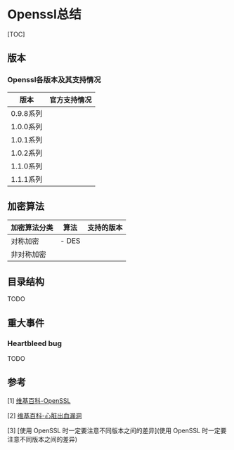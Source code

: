 # Openssl总结

[TOC]



## 版本

### Openssl各版本及其支持情况

| 版本      | 官方支持情况 |
| --------- | ------------ |
| 0.9.8系列 |              |
| 1.0.0系列 |              |
| 1.0.1系列 |              |
| 1.0.2系列 |              |
| 1.1.0系列 |              |
| 1.1.1系列 |              |



## 加密算法

| 加密算法分类 | 算法  | 支持的版本 |
| ------------ | ----- | ---------- |
| 对称加密     | - DES |            |
| 非对称加密   |       |            |



## 目录结构

TODO



## 重大事件

### Heartbleed bug

TODO



## 参考

[1] [维基百科-OpenSSL](https://zh.wikipedia.org/wiki/OpenSSL)

[2] [维基百科-心脏出血漏洞](https://zh.wikipedia.org/wiki/%E5%BF%83%E8%84%8F%E5%87%BA%E8%A1%80%E6%BC%8F%E6%B4%9E)

[3] [使用 OpenSSL 时一定要注意不同版本之间的差异](使用 OpenSSL 时一定要注意不同版本之间的差异)

